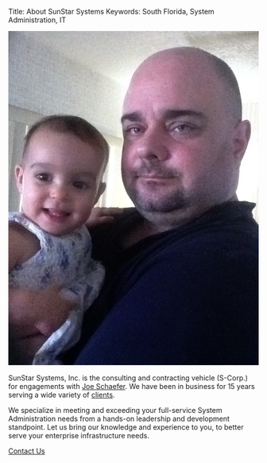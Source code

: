 Title: About SunStar Systems
Keywords: South Florida, System Administration, IT

![Fiona and I](images/fiona-and-i.jpg)

SunStar Systems, Inc. is the consulting and contracting vehicle (S-Corp.) for
engagements with [Joe Schaefer](https://www.linkedin.com/pub/joe-schaefer/0/702/51b).
We have been in business for 15 years serving a wide variety of [clients](/clients).

We specialize in meeting and exceeding your full-service System Administration needs
from a hands-on leadership and development standpoint.  Let us bring our knowledge
and experience to you, to better serve your enterprise infrastructure needs.

[Contact Us](/contact)
